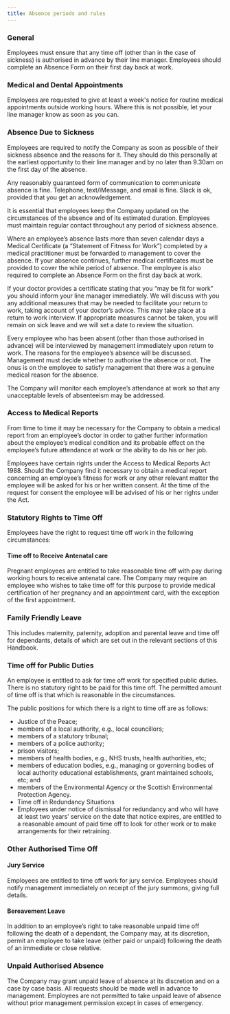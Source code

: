 ```yaml
---
title: Absence periods and rules
---
```


### General

Employees must ensure that any time off (other than in the case of sickness) is authorised in advance by their line manager. Employees should complete an Absence Form on their first day back at work.


### Medical and Dental Appointments

Employees are requested to give at least a week's notice for routine medical appointments outside working hours. Where this is not possible, let your line manager know as soon as you can.


### Absence Due to Sickness

Employees are required to notify the Company as soon as possible of their sickness absence and the reasons for it. They should do this personally at the earliest opportunity to their line manager and by no later than 9.30am on the first day of the absence.

Any reasonably guaranteed form of communication to communicate absence is fine. Telephone, text/iMessage, and email is fine. Slack is ok, provided that you get an acknowledgement.

It is essential that employees keep the Company updated on the circumstances of the absence and of its estimated duration.  Employees must maintain regular contact throughout any period of sickness absence.


Where an employee’s absence lasts more than seven calendar days a Medical Certificate (a “Statement of Fitness for Work”) completed by a medical practitioner must be forwarded to management to cover the absence. If your absence continues, further medical certificates must be provided to cover the while period of absence.  The employee is also required to complete an Absence Form on the first day back at work.

If your doctor provides a certificate stating that you “may be fit for work” you should inform your line manager immediately.  We will discuss with you any additional measures that may be needed to facilitate your return to work, taking account of your doctor’s advice.  This may take place at a return to work interview.  If appropriate measures cannot be taken, you will remain on sick leave and we will set a date to review the situation.

Every employee who has been absent (other than those authorised in advance) will be interviewed by management immediately upon return to work. The reasons for the employee’s absence will be discussed. Management must decide whether to authorise the absence or not. The onus is on the employee to satisfy management that there was a genuine medical reason for the absence.

The Company will monitor each employee’s attendance at work so that any unacceptable levels of absenteeism may be addressed.

### Access to Medical Reports

From time to time it may be necessary for the Company to obtain a medical report from an employee’s doctor in order to gather further information about the employee’s medical condition and its probable effect on the employee’s future attendance at work or the ability to do his or her job.

Employees have certain rights under the Access to Medical Reports Act 1988. Should the Company find it necessary to obtain a medical report concerning an employee’s fitness for work or any other relevant matter the employee will be asked for his or her written consent. At the time of the request for consent the employee will be advised of his or her rights under the Act.


### Statutory Rights to Time Off

Employees have the right to request time off work in the following circumstances:

#### Time off to Receive Antenatal care

Pregnant employees are entitled to take reasonable time off with pay during working hours to receive antenatal care. The Company may require an employee who wishes to take time off for this purpose to provide medical certification of her pregnancy and an appointment card, with the exception of the first appointment.


### Family Friendly Leave

This includes maternity, paternity, adoption and parental leave and time off for dependants, details of which are set out in the relevant sections of this Handbook.

### Time off for Public Duties

An employee is entitled to ask for time off work for specified public duties. There is no statutory right to be paid for this time off. The permitted amount of time off is that which is reasonable in the circumstances.

The public positions for which there is a right to time off are as follows:

* Justice of the Peace;
* members of a local authority, e.g., local councillors;
* members of a statutory tribunal;
* members of a police authority;
* prison visitors;
* members of health bodies, e.g., NHS trusts, health authorities, etc;
* members of education bodies, e.g., managing or governing bodies of local authority educational establishments, grant maintained schools, etc; and
* members of the Environmental Agency or the Scottish Environmental Protection Agency.
* Time off in Redundancy Situations
* Employees under notice of dismissal for redundancy and who will have at least  two years’ service on the date that notice expires, are entitled to a reasonable amount of paid time off to look for other work or  to make arrangements for their retraining.







### Other Authorised Time Off

#### Jury Service

Employees are entitled to time off work for jury service. Employees should notify management immediately on receipt of the jury summons, giving full details.

#### Bereavement Leave

 In addition to an employee’s right to take reasonable unpaid time off following the death of a dependant, the Company may, at its discretion, permit an employee to take leave (either paid or unpaid) following the death of an immediate or close relative.


### Unpaid Authorised Absence

 The Company may grant unpaid leave of absence at its discretion and on a case by case basis. All requests should be made well in advance to management. Employees are not permitted to take unpaid leave of absence without prior management permission except in cases of emergency.

